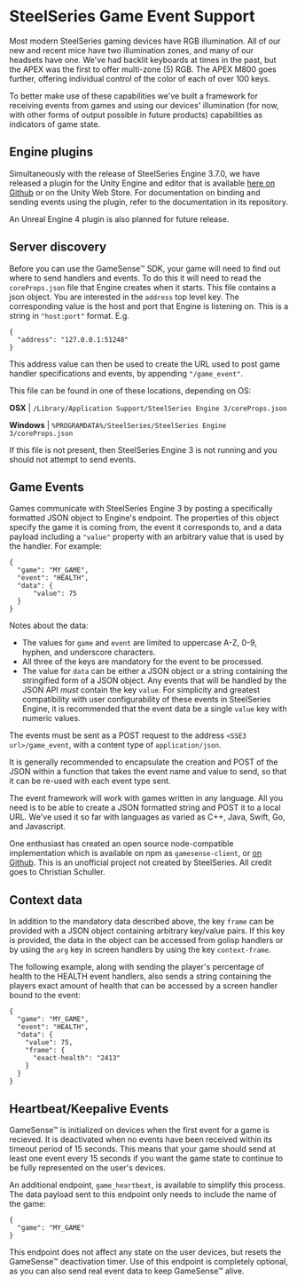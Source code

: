 # SteelSeries Game Event Support #

Most modern SteelSeries gaming devices have RGB illumination. All of our new and recent mice have two illumination zones, and many of our headsets have one. We've had backlit keyboards at times in the past, but the APEX was the first to offer multi-zone (5) RGB. The APEX M800 goes further, offering individual control of the color of each of over 100 keys.

To better make use of these capabilities we've built a framework for receiving events from games and using our devices' illumination (for now, with other forms of output possible in future products) capabilities as indicators of game state.

## Engine plugins ##

Simultaneously with the release of SteelSeries Engine 3.7.0, we have released a plugin for the Unity Engine and editor that is available [here on Github][unity-plugin-repo] or on the Unity Web Store.  For documentation on binding and sending events using the plugin, refer to the documentation in its repository.

An Unreal Engine 4 plugin is also planned for future release.

## Server discovery ##

Before you can use the GameSense™ SDK, your game will need to find out where to send handlers and events. To do this it will need to read the `coreProps.json` file that Engine creates when it starts. This file contains a json object. You are interested in the `address` top level key. The corresponding value is the host and port that Engine is listening on. This is a string in `"host:port"` format. E.g.

    {
      "address": "127.0.0.1:51248"
    }

This address value can then be used to create the URL used to post game handler specifications and events, by appending `"/game_event"`.

This file can be found in one of these locations, depending on OS:

**OSX**     | `/Library/Application Support/SteelSeries Engine 3/coreProps.json`

**Windows** | `%PROGRAMDATA%/SteelSeries/SteelSeries Engine 3/coreProps.json`

If this file is not present, then SteelSeries Engine 3 is not running and you should not attempt to send events.

## Game Events ##

Games communicate with SteelSeries Engine 3 by posting a specifically formatted JSON object to Engine's endpoint.  The properties of this object specify the game it is coming from, the event it corresponds to, and a data payload including a `"value"` property with an arbitrary value that is used by the handler. For example:

    {
      "game": "MY_GAME",
      "event": "HEALTH",
      "data": {
          "value": 75
      }
    }

Notes about the data:
* The values for `game` and `event` are limited to uppercase A-Z, 0-9, hyphen, and underscore characters.
* All three of the keys are mandatory for the event to be processed.
* The value for `data` can be either a JSON object or a string containing the stringified form of a JSON object.  Any events that will be handled by the JSON API *must* contain the key `value`.  For simplicity and greatest compatibility with user configurability of these events in SteelSeries Engine, it is recommended that the event data be a single `value` key with numeric values.

The events must be sent as a POST request to the address `<SSE3 url>/game_event`, with a content type of `application/json`.

It is generally recommended to encapsulate the creation and POST of the JSON within a function that takes the event name and value to send, so that it can be re-used with each event type sent.

The event framework will work with games written in any language. All you need is to be able to create a JSON formatted string and POST it to a local URL. We've used it so far with languages as varied as C++, Java, Swift, Go, and Javascript.

One enthusiast has created an open source node-compatible implementation which is available on npm as `gamesense-client`, or [on Github][gamesense-client-repo].  This is an unofficial project not created by SteelSeries.  All credit goes to Christian Schuller.

## Context data ##

In addition to the mandatory data described above, the key `frame` can be provided with a JSON object containing arbitrary key/value pairs.  If this key is provided, the data in the object can be accessed from golisp handlers or by using the `arg` key in screen handlers by using the key `context-frame`.

The following example, along with sending the player's percentage of health to the HEALTH event handlers, also sends a string containing the players exact amount of health that can be accessed by a screen handler bound to the event:

    {
      "game": "MY_GAME",
      "event": "HEALTH",
      "data": {
        "value": 75,
        "frame": {
          "exact-health": "2413"
        }
      }
    }

## Heartbeat/Keepalive Events ##

GameSense™ is initialized on devices when the first event for a game is recieved.  It is deactivated when no events have been received within its timeout period of 15 seconds.  This means that your game should send at least one event every 15 seconds if you want the game state to continue to be fully represented on the user's devices.

An additional endpoint, `game_heartbeat`, is available to simplify this process.  The data payload sent to this endpoint only needs to include the name of the game:

    {
      "game": "MY_GAME"
    }

This endpoint does not affect any state on the user devices, but resets the GameSense™ deactivation timer.  Use of this endpoint is completely optional, as you can also send real event data to keep GameSense™ alive.

[gamesense-client-repo]: https://github.com/cschuller/gamesense-client
[unity-plugin-repo]: https://github.com/SteelSeries/unity-gamesense-client
